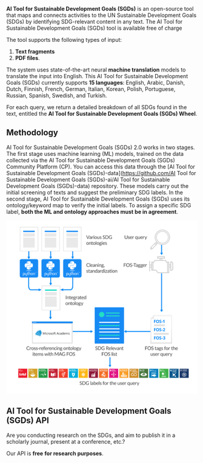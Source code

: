
**AI Tool for Sustainable Development Goals (SGDs)** is an open-source tool that maps and connects activities to the UN Sustainable Development Goals (SDGs) by identifying SDG-relevant content in any text.
The AI Tool for Sustainable Development Goals (SGDs) tool is available free of charge

The tool supports the following types of input:

1. **Text fragments**
2. **PDF files**.


The system uses state-of-the-art neural **machine translation** models to translate the input into English. This AI Tool for Sustainable Development Goals (SGDs) currently supports **15 languages**: English, Arabic, Danish, Dutch, Finnish, French, German, Italian, Korean, Polish, Portuguese, Russian, Spanish, Swedish, and Turkish.

For each query, we return a detailed breakdown of all SDGs found in the text, entitled the **AI Tool for Sustainable Development Goals (SGDs) Wheel**.

## Methodology

AI Tool for Sustainable Development Goals (SGDs) 2.0 works in two stages. The first stage uses machine learning (ML) models, trained on the data collected via the AI Tool for Sustainable Development Goals (SGDs) Community Platform (CP). You can access this data through the [AI Tool for Sustainable Development Goals (SGDs)-data](https://github.com/AI Tool for Sustainable Development Goals (SGDs)-ai/AI Tool for Sustainable Development Goals (SGDs)-data) repository. These models carry out the initial screening of texts and suggest the preliminary SDG labels. In the second stage, AI Tool for Sustainable Development Goals (SGDs) uses its ontology/keyword map to verify the initial labels. To assign a specific SDG label, **both the ML and ontology approaches must be in agreement**.

<img src="img\Methodology-visual_0511_Updated.png"/>

## AI Tool for Sustainable Development Goals (SGDs) API

Are you conducting research on the SDGs, and aim to publish it in a scholarly journal, present at a conference, etc.?

Our API is **free** **for research purposes**.

